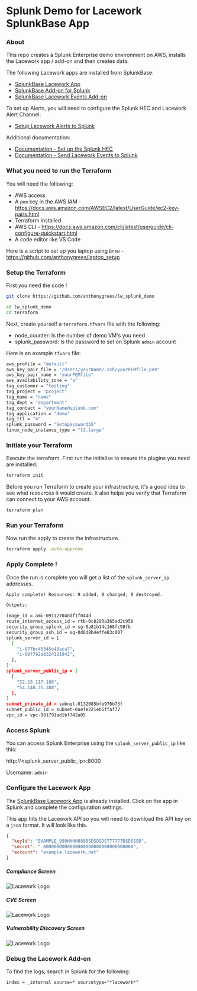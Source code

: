 # Splunk Demo for Lacework SplunkBase App
   
### About  
This repo creates a Splunk Enterprise demo environment on AWS, installs the Lacework app / add-on and then creates data.  
  
The following Lacework apps are installed from SplunkBase:  
- [SplunkBase Lacework App](https://splunkbase.splunk.com/app/5591/)  
- [SplunkBase Add-on for Splunk](https://splunkbase.splunk.com/app/5701/)  
- [SplunkBase Lacework Events Add-on](https://splunkbase.splunk.com/app/5073/)  
  
To set up Alerts, you will need to configure the Splunk HEC and Lacework Alert Channel:  
- [Setup Lacework Alerts to Splunk](https://support.lacework.com/hc/en-us/articles/360007889274-Splunk)
  
Additional documentation:  
- [Documentation - Set up the Splunk HEC](https://docs.splunk.com/Documentation/Splunk/8.2.0/Data/UsetheHTTPEventCollector)  
-  [Documentation - Send Lacework Events to Splunk](https://support.lacework.com/hc/en-us/articles/360007889274-Splunk)  
  
### What you need to run the Terraform
You will need the following:  
 - AWS access  
 - A `pem` key in the AWS IAM  - https://docs.aws.amazon.com/AWSEC2/latest/UserGuide/ec2-key-pairs.html
 - Terraform installed  
 - AWS CLI  - https://docs.aws.amazon.com/cli/latest/userguide/cli-configure-quickstart.html
 - A code editor like VS Code  
  
Here is a script to set up you laptop using `Brew` - https://github.com/anthonygrees/laptop_setup
  
### Setup the Terraform
First you need the code !  
  
```bash
git clone https://github.com/anthonygrees/lw_splunk_demo

cd lw_splunk_demo
cd terraform
```
  
Next, create yourself a `terraform.tfvars` file with the following:  
 - node_counter: Is the number of demo VM's you need   
 - splunk_password: Is the password to set on Splunk `admin` account  
  
Here is an example `tfvars` file:  
```bash
aws_profile = "default"
aws_key_pair_file = "/Users/yourName/.ssh/yourPEMfile.pem"
aws_key_pair_name = "yourPEMfile"
aws_availability_zone = "a"
tag_customer = "testing"
tag_project = "project"
tag_name = "name"
tag_dept = "department"
tag_contact = "yourName@splunk.com"
tag_application = "demo"
tag_ttl = "4"
splunk_password = "SetApassword55"
linux_node_instance_type = "t3.large"
```
  
### Initiate your Terraform
Execute the terraform. First run the initialise to ensure the plugins you need are installed:  
  
```bash
terraform init
```
  
Before you run Terraform to create your infrastructure, it's a good idea to see what resources it would create. It also helps you verify that Terraform can connect to your AWS account.  
  
```bash
terraform plan
```
  
### Run your Terraform
  
Now run the apply to create the infrastructure.  
  
```bash
terraform apply -auto-approve
```
  
### Apply Complete !
Once the run is complete you will get a list of the `splunk_server_ip` addresses.  
  
```bash
Apply complete! Resources: 9 added, 0 changed, 0 destroyed.

Outputs:

image_id = ami-091127048df1f044d
route_internet_access_id = rtb-0c8293a365ad2c956
security_group_splunk_id = sg-0a81b14c168fc98fb
security_group_ssh_id = sg-0d6d8b4effe83c007
splunk_server_id = [
  [
    "i-077bc45345e48aca7",
    "i-08f792a8324121942",
  ],
]
splunk_server_public_ip = [
  [
    "52.33.117.188",
    "54.148.76.388",
  ],
]
subnet_private_id = subnet-0132085bfe976b75f
subnet_public_id = subnet-0aefe221eb5ffaf77
vpc_id = vpc-081791ad1bf742a05
```
  
### Access Splunk
You can access Splunk Enterprise using the `splunk_server_public_ip` like this:
  
http://<splunk_server_public_ip>:8000  
  
Username: `admin`  
  
  
### Configure the Lacework App
The [SplunkBase Lacework App](https://splunkbase.splunk.com/app/5591/) is already installed.  Click on the app in Splunk and complete the configuration settings.  
  
This app hits the Lacework API so you will need to download the API key on a `json` format. It will look like this.
```json
{
  "keyId": "EXAMPLE_999HHHH8888SDSDSDS777777DSDSSSD",
  "secret": "_0000000000000000000000000000000000",
  "account": "example.lacework.net"
}
```
  
##### Compliance Screen   
![Lacework Logo](/images/lw_compliance.png)
  
  
##### CVE Screen   
![Lacework Logo](/images/lw_cve.png)
  
  
##### Vulnerability Discovery Screen   
![Lacework Logo](/images/lw_vul.png)
  

### Debug the Lacework Add-on
To find the logs, search in Splunk for the following:
```
index = _internal source=* sourcetype="*lacework*"
```
  